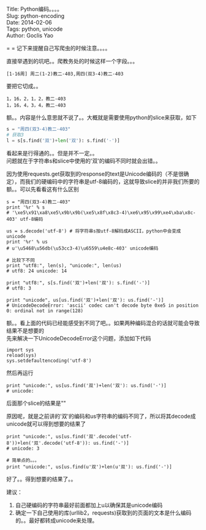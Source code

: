 Title: Python编码。。。。  
Slug: python-encoding  
Date: 2014-02-06  
Tags: python, unicode  
Author: Goclis Yao    

= = 记下来提醒自己写爬虫的时候注意。。。。

直接举遇到的坑吧。。爬教务处的时候这样一个字段。。。
```
[1-16周] 周二(1-2)教二-403,周四(双3-4)教二-403
```
要把它切成。。
```
1，16，2，1，2，教二-403
1，16，4，3，4，教二-403
```
额。。内容是什么意思就不说了。。大概就是需要使用python的slice来获取，如下
```python
s = "周四(双3-4)教二-403"
# 获取3
l = s[s.find('双')+len('双'): s.find('-')]
```
看起来是行得通的。。但是并不一定。。  
问题就在于字符串s和slice中使用的'双'的编码不同时就会出错。。  

因为使用requests.get获取到的response的text是Unicode编码的（不是很确定），而我们的硬编码中的字符串是utf-8编码的，这就导致slice的并非我们所要的  
额。。可以先看看这有什么区别
```
s = "周四(双3-4)教二-403" 
print '%r' % s 
# '\xe5\x91\xa8\xe5\x9b\x9b(\xe5\x8f\x8c3-4)\xe6\x95\x99\xe4\xba\x8c-403' utf-8编码

us = s.decode('utf-8') # 将字符串s按utf-8解码成ASCII，python中会变成unicode
print '%r' % us 
# u'\u5468\u56db(\u53cc3-4)\u6559\u4e8c-403' unicode编码

# 比较下不同
print "utf8:", len(s), "unicode:", len(us)
# utf8: 24 unicode: 14

print "utf8:", s[s.find('双')+len('双'): s.find('-')]
# utf8: 3

print "unicode", us[us.find('双')+len('双'): us.find('-')]
# UnicodeDecodeError: 'ascii' codec can't decode byte 0xe5 in position 0: ordinal not in range(128)
```

额。。看上面的代码已经能感受到不同了吧。。如果两种编码混合的话就可能会导致结果不是想要的  
先来解决一下UnicodeDecodeError这个问题，添加如下代码
```
import sys
reload(sys)
sys.setdefaultencoding('utf-8')
```
然后再运行
```
print "unicode:", us[us.find('双')+len('双'): us.find('-')]
# unicode: 
```
后面那个slice的结果是""

原因呢，就是之前讲的'双'的编码和us字符串的编码不同了，所以将其decode成unicode就可以得到想要的结果了
```
print "unicode:", us[us.find('双'.decode('utf-8'))+len('双'.decode('utf-8')): us.find('-')]
# unicode: 3

# 简单点的。。。
print "unicode:", us[us.find(u'双')+len(u'双'): us.find('-')]
```
好了。。得到想要的结果了。。

建议：  
1. 自己硬编码的字符串最好前面都加上u以确保其是unicode编码
2. 确定一下自己使用的库(urllib2，requests)获取到的页面的文本是什么编码的。。最好都转成unicode来处理。
